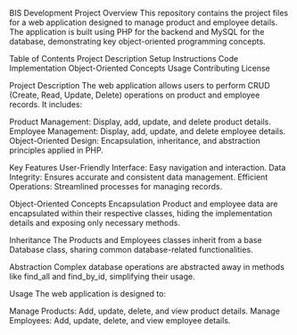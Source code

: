 BIS Development Project
Overview
This repository contains the project files for a web application designed to manage product and employee details. The application is built using PHP for the backend and MySQL for the database, demonstrating key object-oriented programming concepts.

Table of Contents
Project Description
Setup Instructions
Code Implementation
Object-Oriented Concepts
Usage
Contributing
License

Project Description
The web application allows users to perform CRUD (Create, Read, Update, Delete) operations on product and employee records. It includes:

Product Management: Display, add, update, and delete product details.
Employee Management: Display, add, update, and delete employee details.
Object-Oriented Design: Encapsulation, inheritance, and abstraction principles applied in PHP.

Key Features
User-Friendly Interface: Easy navigation and interaction.
Data Integrity: Ensures accurate and consistent data management.
Efficient Operations: Streamlined processes for managing records.

Object-Oriented Concepts
Encapsulation
Product and employee data are encapsulated within their respective classes, hiding the implementation details and exposing only necessary methods.

Inheritance
The Products and Employees classes inherit from a base Database class, sharing common database-related functionalities.

Abstraction
Complex database operations are abstracted away in methods like find_all and find_by_id, simplifying their usage.

Usage
The web application is designed to:

Manage Products: Add, update, delete, and view product details.
Manage Employees: Add, update, delete, and view employee details.
